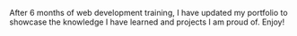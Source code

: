 After 6 months of web development training, I have updated my portfolio to showcase the knowledge I have learned and projects I am proud of. Enjoy!
